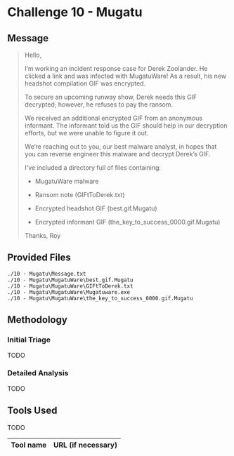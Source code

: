 # Challenge 10 - Mugatu

## Message
> ﻿Hello,
> 
>  
> 
> I’m working an incident response case for Derek Zoolander. He clicked a link and was infected with MugatuWare! As a result, his new headshot compilation GIF was encrypted.
> 
> To secure an upcoming runway show, Derek needs this GIF decrypted; however, he refuses to pay the ransom.
> 
>  We received an additional encrypted GIF from an anonymous informant. The informant told us the GIF should help in our decryption efforts, but we were unable to figure it out.
> 
>  We’re reaching out to you, our best malware analyst, in hopes that you can reverse engineer this malware and decrypt Derek’s GIF.
> 
>  I've included a directory full of files containing:
> 
> 
> * MugatuWare malware
> 
> * Ransom note
>  (GIFtToDerek.txt)
> * Encrypted headshot GIF (best.gif.Mugatu)
> 
> * Encrypted informant GIF (the_key_to_success_0000.gif.Mugatu)
> 
> 
> 
> 
> 
> Thanks,
> Roy


## Provided Files
```
./10 - Mugatu\Message.txt
./10 - Mugatu\MugatuWare\best.gif.Mugatu
./10 - Mugatu\MugatuWare\GIFtToDerek.txt
./10 - Mugatu\MugatuWare\Mugatuware.exe
./10 - Mugatu\MugatuWare\the_key_to_success_0000.gif.Mugatu
```
## Methodology

### Initial Triage
TODO
### Detailed Analysis
TODO
## Tools Used
TODO

Tool name|URL (if necessary)
:---|:---